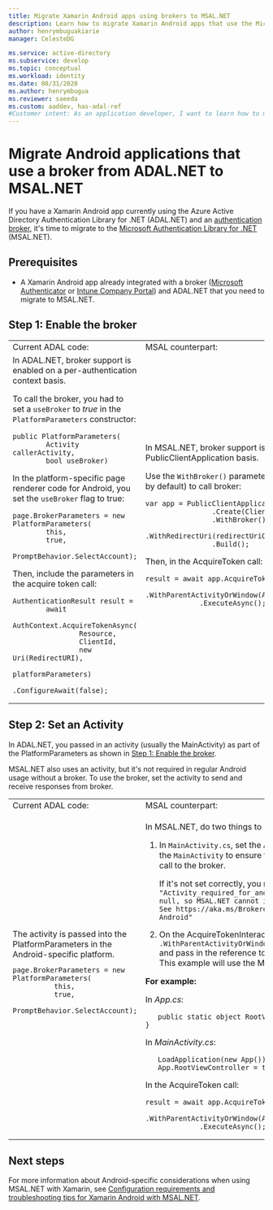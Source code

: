 ```yaml
---
title: Migrate Xamarin Android apps using brokers to MSAL.NET
description: Learn how to migrate Xamarin Android apps that use the Microsoft Authenticator or Intune Company Portal from ADAL.NET to MSAL.NET.
author: henrymbuguakiarie
manager: CelesteDG

ms.service: active-directory
ms.subservice: develop
ms.topic: conceptual
ms.workload: identity
ms.date: 08/31/2020
ms.author: henrymbugua
ms.reviewer: saeeda
ms.custom: aaddev, has-adal-ref
#Customer intent: As an application developer, I want to learn how to migrate my Xamarin Android applications that use Microsoft Authenticator from ADAL.NET to MSAL.NET.
---
```


# Migrate Android applications that use a broker from ADAL.NET to MSAL.NET

If you have a Xamarin Android app currently using the Azure Active Directory Authentication Library for .NET (ADAL.NET) and an [authentication broker](/azure/active-directory/develop/msal-android-single-sign-on), it's time to migrate to the [Microsoft Authentication Library for .NET ](entra/msal) (MSAL.NET).

## Prerequisites

* A Xamarin Android app already integrated with a broker ([Microsoft Authenticator](https://play.google.com/store/apps/details?id=com.azure.authenticator) or [Intune Company Portal](https://play.google.com/store/apps/details?id=com.microsoft.windowsintune.companyportal)) and ADAL.NET that you need to migrate to MSAL.NET.

## Step 1: Enable the broker

<table>
<tr><td>Current ADAL code:</td><td>MSAL counterpart:</td></tr>
<tr><td>
In ADAL.NET, broker support is enabled on a per-authentication context basis.

To call the broker, you had to set a `useBroker` to *true* in the `PlatformParameters` constructor:

```CSharp
public PlatformParameters(
        Activity callerActivity,
        bool useBroker)
```

In the platform-specific page renderer code for Android, you set the `useBroker` flag to true:

```CSharp
page.BrokerParameters = new PlatformParameters(
        this,
        true,
        PromptBehavior.SelectAccount);
```

Then, include the parameters in the acquire token call:

```CSharp
AuthenticationResult result =
        await
            AuthContext.AcquireTokenAsync(
                Resource,
                ClientId,
                new Uri(RedirectURI),
                platformParameters)
                .ConfigureAwait(false);
```

</td><td>
In MSAL.NET, broker support is enabled on a per-PublicClientApplication basis.

Use the `WithBroker()` parameter (which is set to true by default) to call broker:

```CSharp
var app = PublicClientApplicationBuilder
                .Create(ClientId)
                .WithBroker()
                .WithRedirectUri(redirectUriOnAndroid)
                .Build();
```

Then, in the AcquireToken call:

```CSharp
result = await app.AcquireTokenInteractive(scopes)
             .WithParentActivityOrWindow(App.RootViewController)
             .ExecuteAsync();
```
</table>

## Step 2: Set an Activity

In ADAL.NET, you passed in an activity (usually the MainActivity) as part of the PlatformParameters as shown in [Step 1: Enable the broker](#step-1-enable-the-broker).

MSAL.NET also uses an activity, but it's not required in regular Android usage without a broker. To use the broker, set the activity to send and receive responses from broker.

<table>
<tr><td>Current ADAL code:</td><td>MSAL counterpart:</td></tr>
<tr><td>
The activity is passed into the PlatformParameters in the Android-specific platform.

```CSharp
page.BrokerParameters = new PlatformParameters(
          this,
          true,
          PromptBehavior.SelectAccount);
```
</td><td>

In MSAL.NET, do two things to set the activity for Android:

1. In `MainActivity.cs`, set the `App.RootViewController`  to the `MainActivity` to ensure there's an activity with the call to the broker.

    If it's not set correctly, you may get this error:
`"Activity_required_for_android_broker":"Activity is null, so MSAL.NET cannot invoke the Android broker. See https://aka.ms/Brokered-Authentication-for-Android"`

1. On the AcquireTokenInteractive call, use the `.WithParentActivityOrWindow(App.RootViewController)`
 and pass in the reference to the activity you will use. This example will use the MainActivity.

**For example:**

In *App.cs*:

```CSharp
   public static object RootViewController { get; set; }
```

In *MainActivity.cs*:

```CSharp
   LoadApplication(new App());
   App.RootViewController = this;
```

In the AcquireToken call:

```CSharp
result = await app.AcquireTokenInteractive(scopes)
             .WithParentActivityOrWindow(App.RootViewController)
             .ExecuteAsync();
```
</table>

## Next steps

For more information about Android-specific considerations when using MSAL.NET with Xamarin, see [Configuration requirements and troubleshooting tips for Xamarin Android with MSAL.NET](/azure/active-directory/develop/msal-net-xamarin-android-considerations).
